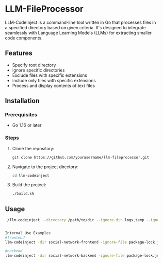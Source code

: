 # LLM-FileProcessor

LLM-CodeInject is a command-line tool written in Go that processes files in a specified directory based on given criteria. It's designed to integrate seamlessly with Language Learning Models (LLMs) for extracting smaller code components.

## Features
- Specify root directory
- Ignore specific directories
- Exclude files with specific extensions
- Include only files with specific extensions
- Process and display contents of text files

## Installation

### Prerequisites
- Go 1.16 or later

### Steps
1. Clone the repository:
    ```sh
    git clone https://github.com/yourusername/llm-fileprocessor.git
    ```
2. Navigate to the project directory:
    ```sh
    cd llm-codeinject
    ```
3. Build the project:
    ```sh
    ./build.sh
    ```

## Usage

```sh
./llm-codeinject --directory /path/to/dir --ignore-dir logs,temp --ignore-ext log,tmp --include-ext txt,md


Internal Use Examples
#frontend 
llm-codeinject -dir social-network-frontend -ignore-file package-lock.json -ignore-dir node_modules,__previewjs__ -ignore-ext svg,png,ico,md -output-file frontend.txt -save  #-show-size

#backend
llm-codeinject -dir social-network-backend -ignore-file package-lock.json,auth_test.go -ignore-dir tests -ignore-ext sum,mod -output-file backend.txt -save  #-show-size

